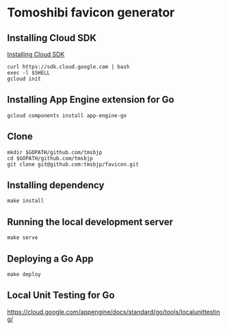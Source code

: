 # Tomoshibi favicon generator

## Installing Cloud SDK

[Installing Cloud SDK](https://cloud.google.com/sdk/downloads#interactive)

```
curl https://sdk.cloud.google.com | bash
exec -l $SHELL
gcloud init
```

## Installing App Engine extension for Go

```
gcloud components install app-engine-go
```

## Clone

```
mkdir $GOPATH/github.com/tmsbjp
cd $GOPATH/github.com/tmsbjp
git clone git@github.com:tmsbjp/favicon.git
```

## Installing dependency

```
make install
```

## Running the local development server

```
make serve
```

## Deploying a Go App

```
make deploy
```

## Local Unit Testing for Go

https://cloud.google.com/appengine/docs/standard/go/tools/localunittesting/
